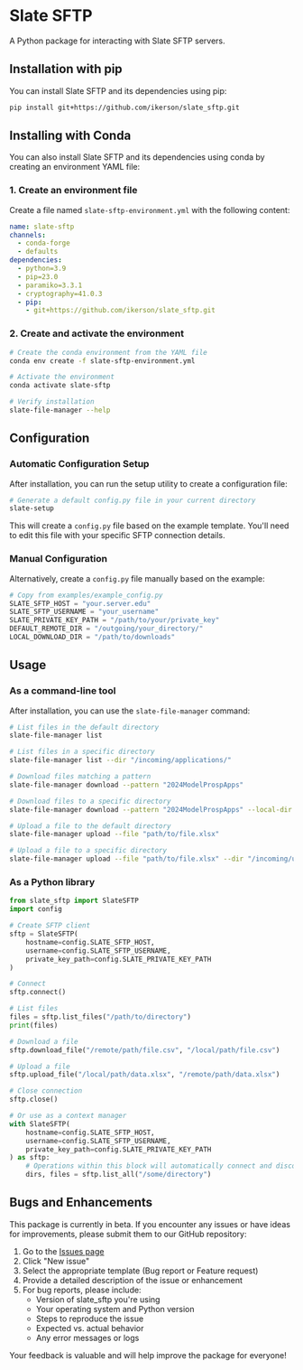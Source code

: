 # Slate SFTP

A Python package for interacting with Slate SFTP servers.

## Installation with pip
You can install Slate SFTP and its dependencies using pip:

```bash
pip install git+https://github.com/ikerson/slate_sftp.git
```

## Installing with Conda

You can also install Slate SFTP and its dependencies using conda by creating an environment YAML file:

### 1. Create an environment file

Create a file named `slate-sftp-environment.yml` with the following content:

```yaml
name: slate-sftp
channels:
  - conda-forge
  - defaults
dependencies:
  - python=3.9
  - pip=23.0
  - paramiko=3.3.1
  - cryptography=41.0.3
  - pip:
    - git+https://github.com/ikerson/slate_sftp.git
```

### 2. Create and activate the environment

```bash
# Create the conda environment from the YAML file
conda env create -f slate-sftp-environment.yml

# Activate the environment
conda activate slate-sftp

# Verify installation
slate-file-manager --help
```

## Configuration

### Automatic Configuration Setup

After installation, you can run the setup utility to create a configuration file:

```bash
# Generate a default config.py file in your current directory
slate-setup
```

This will create a `config.py` file based on the example template. You'll need to edit this file with your specific SFTP connection details.

### Manual Configuration

Alternatively, create a `config.py` file manually based on the example:

```python
# Copy from examples/example_config.py
SLATE_SFTP_HOST = "your.server.edu"
SLATE_SFTP_USERNAME = "your_username"
SLATE_PRIVATE_KEY_PATH = "/path/to/your/private_key"
DEFAULT_REMOTE_DIR = "/outgoing/your_directory/"
LOCAL_DOWNLOAD_DIR = "/path/to/downloads"
```

## Usage

### As a command-line tool

After installation, you can use the `slate-file-manager` command:

```bash
# List files in the default directory
slate-file-manager list

# List files in a specific directory
slate-file-manager list --dir "/incoming/applications/"

# Download files matching a pattern
slate-file-manager download --pattern "2024ModelProspApps"

# Download files to a specific directory
slate-file-manager download --pattern "2024ModelProspApps" --local-dir "/path/to/download/directory"

# Upload a file to the default directory
slate-file-manager upload --file "path/to/file.xlsx"

# Upload a file to a specific directory
slate-file-manager upload --file "path/to/file.xlsx" --dir "/incoming/uploads/"
```

### As a Python library

```python
from slate_sftp import SlateSFTP
import config

# Create SFTP client
sftp = SlateSFTP(
    hostname=config.SLATE_SFTP_HOST,
    username=config.SLATE_SFTP_USERNAME,
    private_key_path=config.SLATE_PRIVATE_KEY_PATH
)

# Connect
sftp.connect()

# List files
files = sftp.list_files("/path/to/directory")
print(files)

# Download a file
sftp.download_file("/remote/path/file.csv", "/local/path/file.csv")

# Upload a file
sftp.upload_file("/local/path/data.xlsx", "/remote/path/data.xlsx")

# Close connection
sftp.close()

# Or use as a context manager
with SlateSFTP(
    hostname=config.SLATE_SFTP_HOST,
    username=config.SLATE_SFTP_USERNAME,
    private_key_path=config.SLATE_PRIVATE_KEY_PATH
) as sftp:
    # Operations within this block will automatically connect and disconnect
    dirs, files = sftp.list_all("/some/directory")
```

## Bugs and Enhancements

This package is currently in beta. If you encounter any issues or have ideas for improvements, please submit them to our GitHub repository:

1. Go to the [Issues page](https://github.com/GSU-Analytics/slate_sftp/issues)
2. Click "New issue"
3. Select the appropriate template (Bug report or Feature request)
4. Provide a detailed description of the issue or enhancement
5. For bug reports, please include:
   - Version of slate_sftp you're using
   - Your operating system and Python version
   - Steps to reproduce the issue
   - Expected vs. actual behavior
   - Any error messages or logs

Your feedback is valuable and will help improve the package for everyone!